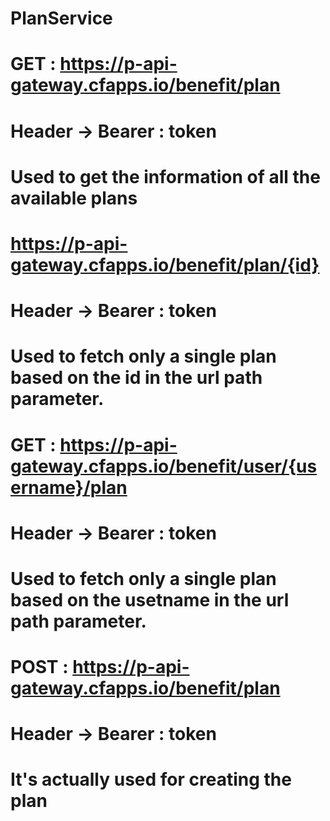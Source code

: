 # PlanService

# GET : https://p-api-gateway.cfapps.io/benefit/plan
# Header -> Bearer : token
# Used to get the information of all the available plans

# https://p-api-gateway.cfapps.io/benefit/plan/{id}
# Header -> Bearer : token
# Used to fetch only a single plan based on the id in the url path parameter.

# GET : https://p-api-gateway.cfapps.io/benefit/user/{username}/plan
# Header -> Bearer : token
# Used to fetch only a single plan based on the usetname in the url path parameter.

# POST : https://p-api-gateway.cfapps.io/benefit/plan
# Header -> Bearer : token
# It's actually used for creating the plan